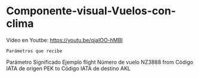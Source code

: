 # Componente-visual-Vuelos-con-clima


Vídeo en Youtbe: https://youtu.be/qjaIOO-hMBI


    Parámetros que recibe 
Parámetro	Significado	Ejemplo
flight	Número de vuelo	NZ3888
from	Código IATA de origen	PEK
to	Código IATA de destino	AKL

